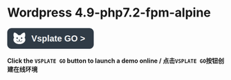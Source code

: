 # Wordpress 4.9-php7.2-fpm-alpine

<a href="https://www.vsplate.com/?docker-compose=https://github.com/vsplate/dcenvs/wordpress/4.9-php7.2-fpm-alpine"><img alt="VSPLATE GO" src="https://raw.githubusercontent.com/vsplate/images/master/vsgo_btn.png" width="200px"></a>

**Click the `VSPLATE GO` button to launch a demo online / 点击`VSPLATE GO`按钮创建在线环境**